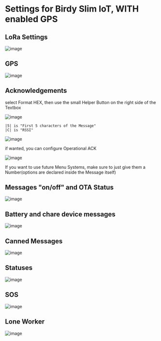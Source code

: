 # Settings for Birdy Slim IoT, WITH enabled GPS

## LoRa Settings
![image](https://user-images.githubusercontent.com/63829136/112874430-3c529680-90c3-11eb-9dea-8d6a093f49bf.png)


## GPS
![image](https://user-images.githubusercontent.com/63829136/112874465-496f8580-90c3-11eb-8556-88822839a6e4.png)


## Acknowledgements

select Format HEX, then use the small Helper Button on the right side of the Textbox

![image](https://user-images.githubusercontent.com/63829136/112874665-7cb21480-90c3-11eb-8358-7a5f61b2bb55.png)

```
|5| is "First 5 characters of the Message"
|C| is "RSSI"
```

![image](https://user-images.githubusercontent.com/63829136/112874813-aa975900-90c3-11eb-910c-3cfc23ff3d6e.png)

if wanted, you can configure Operational ACK

![image](https://user-images.githubusercontent.com/63829136/112875029-f4803f00-90c3-11eb-8266-426699b07c08.png)

If you want to use future Menu Systems, make sure to just give them a Number(options are declared inside the Message itself)


## Messages "on/off" and OTA Status

![image](https://user-images.githubusercontent.com/63829136/112875253-3f9a5200-90c4-11eb-86a2-47e93bca5f40.png)


## Battery and chare device messages

![image](https://user-images.githubusercontent.com/63829136/112875298-4e810480-90c4-11eb-8930-ab5b1ac54495.png)


## Canned Messages

![image](https://user-images.githubusercontent.com/63829136/112876107-5d1beb80-90c5-11eb-8c79-eedb5fa3cc65.png)


## Statuses

![image](https://user-images.githubusercontent.com/63829136/113031194-ae43e200-918e-11eb-82f6-86ffe7e5cffb.png)


## SOS

![image](https://user-images.githubusercontent.com/63829136/112875123-0feb4a00-90c4-11eb-9361-191e80d05fed.png)


## Lone Worker

![image](https://user-images.githubusercontent.com/63829136/112875216-3315f980-90c4-11eb-9323-037c80d7fe75.png)

